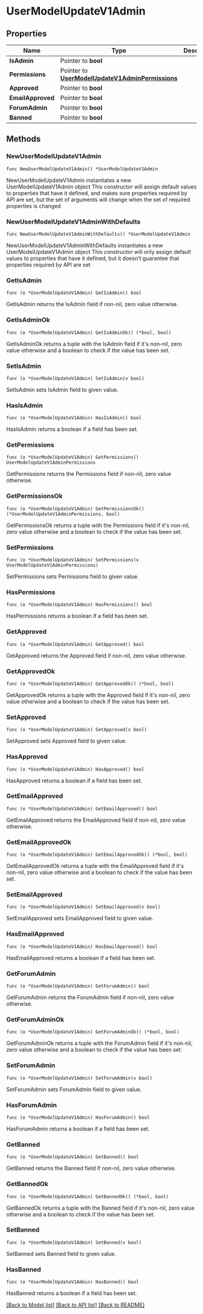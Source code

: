 # UserModelUpdateV1Admin

## Properties

Name | Type | Description | Notes
------------ | ------------- | ------------- | -------------
**IsAdmin** | Pointer to **bool** |  | [optional] 
**Permissions** | Pointer to [**UserModelUpdateV1AdminPermissions**](UserModelUpdateV1AdminPermissions.md) |  | [optional] 
**Approved** | Pointer to **bool** |  | [optional] 
**EmailApproved** | Pointer to **bool** |  | [optional] 
**ForumAdmin** | Pointer to **bool** |  | [optional] 
**Banned** | Pointer to **bool** |  | [optional] 

## Methods

### NewUserModelUpdateV1Admin

`func NewUserModelUpdateV1Admin() *UserModelUpdateV1Admin`

NewUserModelUpdateV1Admin instantiates a new UserModelUpdateV1Admin object
This constructor will assign default values to properties that have it defined,
and makes sure properties required by API are set, but the set of arguments
will change when the set of required properties is changed

### NewUserModelUpdateV1AdminWithDefaults

`func NewUserModelUpdateV1AdminWithDefaults() *UserModelUpdateV1Admin`

NewUserModelUpdateV1AdminWithDefaults instantiates a new UserModelUpdateV1Admin object
This constructor will only assign default values to properties that have it defined,
but it doesn't guarantee that properties required by API are set

### GetIsAdmin

`func (o *UserModelUpdateV1Admin) GetIsAdmin() bool`

GetIsAdmin returns the IsAdmin field if non-nil, zero value otherwise.

### GetIsAdminOk

`func (o *UserModelUpdateV1Admin) GetIsAdminOk() (*bool, bool)`

GetIsAdminOk returns a tuple with the IsAdmin field if it's non-nil, zero value otherwise
and a boolean to check if the value has been set.

### SetIsAdmin

`func (o *UserModelUpdateV1Admin) SetIsAdmin(v bool)`

SetIsAdmin sets IsAdmin field to given value.

### HasIsAdmin

`func (o *UserModelUpdateV1Admin) HasIsAdmin() bool`

HasIsAdmin returns a boolean if a field has been set.

### GetPermissions

`func (o *UserModelUpdateV1Admin) GetPermissions() UserModelUpdateV1AdminPermissions`

GetPermissions returns the Permissions field if non-nil, zero value otherwise.

### GetPermissionsOk

`func (o *UserModelUpdateV1Admin) GetPermissionsOk() (*UserModelUpdateV1AdminPermissions, bool)`

GetPermissionsOk returns a tuple with the Permissions field if it's non-nil, zero value otherwise
and a boolean to check if the value has been set.

### SetPermissions

`func (o *UserModelUpdateV1Admin) SetPermissions(v UserModelUpdateV1AdminPermissions)`

SetPermissions sets Permissions field to given value.

### HasPermissions

`func (o *UserModelUpdateV1Admin) HasPermissions() bool`

HasPermissions returns a boolean if a field has been set.

### GetApproved

`func (o *UserModelUpdateV1Admin) GetApproved() bool`

GetApproved returns the Approved field if non-nil, zero value otherwise.

### GetApprovedOk

`func (o *UserModelUpdateV1Admin) GetApprovedOk() (*bool, bool)`

GetApprovedOk returns a tuple with the Approved field if it's non-nil, zero value otherwise
and a boolean to check if the value has been set.

### SetApproved

`func (o *UserModelUpdateV1Admin) SetApproved(v bool)`

SetApproved sets Approved field to given value.

### HasApproved

`func (o *UserModelUpdateV1Admin) HasApproved() bool`

HasApproved returns a boolean if a field has been set.

### GetEmailApproved

`func (o *UserModelUpdateV1Admin) GetEmailApproved() bool`

GetEmailApproved returns the EmailApproved field if non-nil, zero value otherwise.

### GetEmailApprovedOk

`func (o *UserModelUpdateV1Admin) GetEmailApprovedOk() (*bool, bool)`

GetEmailApprovedOk returns a tuple with the EmailApproved field if it's non-nil, zero value otherwise
and a boolean to check if the value has been set.

### SetEmailApproved

`func (o *UserModelUpdateV1Admin) SetEmailApproved(v bool)`

SetEmailApproved sets EmailApproved field to given value.

### HasEmailApproved

`func (o *UserModelUpdateV1Admin) HasEmailApproved() bool`

HasEmailApproved returns a boolean if a field has been set.

### GetForumAdmin

`func (o *UserModelUpdateV1Admin) GetForumAdmin() bool`

GetForumAdmin returns the ForumAdmin field if non-nil, zero value otherwise.

### GetForumAdminOk

`func (o *UserModelUpdateV1Admin) GetForumAdminOk() (*bool, bool)`

GetForumAdminOk returns a tuple with the ForumAdmin field if it's non-nil, zero value otherwise
and a boolean to check if the value has been set.

### SetForumAdmin

`func (o *UserModelUpdateV1Admin) SetForumAdmin(v bool)`

SetForumAdmin sets ForumAdmin field to given value.

### HasForumAdmin

`func (o *UserModelUpdateV1Admin) HasForumAdmin() bool`

HasForumAdmin returns a boolean if a field has been set.

### GetBanned

`func (o *UserModelUpdateV1Admin) GetBanned() bool`

GetBanned returns the Banned field if non-nil, zero value otherwise.

### GetBannedOk

`func (o *UserModelUpdateV1Admin) GetBannedOk() (*bool, bool)`

GetBannedOk returns a tuple with the Banned field if it's non-nil, zero value otherwise
and a boolean to check if the value has been set.

### SetBanned

`func (o *UserModelUpdateV1Admin) SetBanned(v bool)`

SetBanned sets Banned field to given value.

### HasBanned

`func (o *UserModelUpdateV1Admin) HasBanned() bool`

HasBanned returns a boolean if a field has been set.


[[Back to Model list]](../README.md#documentation-for-models) [[Back to API list]](../README.md#documentation-for-api-endpoints) [[Back to README]](../README.md)


